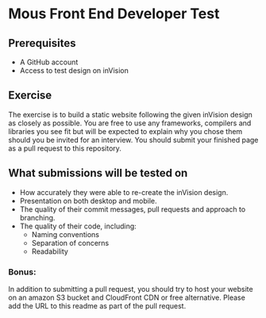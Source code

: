# Mous Front End Developer Test

## Prerequisites
* A GitHub account
* Access to test design on inVision

## Exercise
The exercise is to build a static website following the given inVision design as closely as possible. You are free to use any frameworks, compilers and libraries you see fit but will be expected to explain why you chose them should you be invited for an interview. You should submit your finished page as a pull request to this repository.

## What submissions will be tested on
* How accurately they were able to re-create the inVision design.
* Presentation on both desktop and mobile.
* The quality of their commit messages, pull requests and approach to branching.
* The quality of their code, including:
	- Naming conventions
	- Separation of concerns
	- Readability

### Bonus:
In addition to submitting a pull request, you should try to host your website on an amazon S3 bucket and CloudFront CDN or free alternative. Please add the URL to this readme as part of the pull request.
